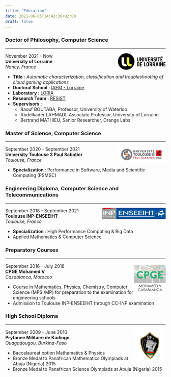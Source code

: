 ```yaml
---
title: "Education"
date: 2021-06-05T14:42:38+02:00
draft: false
---
```



<!--![image_ut3 alt >](/images/ut3.jpg)-->

### **Doctor of Philosophy, Computer Science**
---
<img style="float: right;" src="/images/ul.png"  width="150">

November 2021 - Now  
**University of Lorraine**  
*Nancy, France*

- **Title** : *Automatic characterization, classification and troubleshooting of cloud gaming applications*
- **Doctoral School** : [IAEM - Lorraine](http://doctorat.univ-lorraine.fr/fr/les-ecoles-doctorales/iaem/presentation)
- **Laboratory** : [LORIA](https://www.loria.fr/fr/)
- **Research Team** : [RESIST](https://team.inria.fr/resist/)
- **Supervisors** :
  - Raouf BOUTABA, Professor, University of Waterloo
  - Abdelkader LAHMADI, Associate Professor, University of Lorraine
  - Bertrand MATHIEU, Senior Researcher, Orange Labs


### **Master of Science, Computer Science**  
---
<img style="float: right;" src="/images/ut3.jpg"  width="150">

September 2020 - September 2021  
**University Toulouse 3 Paul Sabatier**  
*Toulouse, France*  

- **Specialization** : Performance in Software, Media and Scientific Computing (PSMSC)

<!--![image_n7 alt >](/images/enseeiht.png)-->

### **Engineering Diploma, Computer Science and Telecommunications**  
---

<img style="float: right;" src="/images/enseeiht.png"  width="200">

September 2018 - September 2021  
**Toulouse INP-ENSEEIHT**  
    *Toulouse, France*  

- **Specialization** : High Performance Computing & Big Data  
- Applied Mathematics & Computer Science

<!--![image alt >](/images/jpg)-->

### **Preparatory Courses**  
---

<img style="float: right;" src="/images/cpge.jpeg"  width="100">

September 2016 - July 2018  
**CPGE Mohamed V**  
    *Casablanca, Morocco*  

- Course in Mathematics, Physics, Chemistry, Computer Science (MPSI/MP) 
for preparation to the examination for engineering schools
- Admission to Toulouse INP-ENSEEIHT through CC-INP examination

<!--![image_pmk alt >](/images/pmk.jpeg)-->

### **High School Diploma**  
---

<img style="float: right;" src="/images/pmk.jpeg"  width="100">

September 2009 - June 2016  
**Prytanee Militaire de Kadiogo**  
   *Ouagadougou, Burkina-Faso*  

- Baccalaureat option Mathematics & Physics
- Bronze Medal to Panafrican Mathematics Olympiads at Abuja (Nigeria) 2015
- Bronze Medal to Panafrican Science Olympiads at Abuja (Nigeria) 2015
